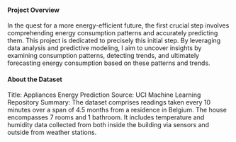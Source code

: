 #### Project Overview
In the quest for a more energy-efficient future, the first crucial step involves comprehending energy consumption patterns and accurately predicting them. This project is dedicated to precisely this initial step. By leveraging data analysis and predictive modeling, I aim to uncover insights by examining consumption patterns, detecting trends, and ultimately forecasting energy consumption based on these patterns and trends.

#### About the Dataset
Title: Appliances Energy Prediction
Source: UCI Machine Learning Repository
Summary:
The dataset comprises readings taken every 10 minutes over a span of 4.5 months from a residence in Belgium. The house encompasses 7 rooms and 1 bathroom. It includes temperature and humidity data collected from both inside the building via sensors and outside from weather stations.
